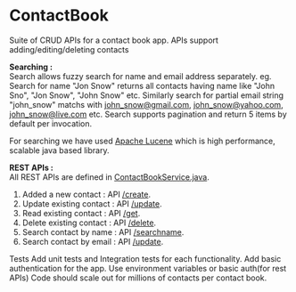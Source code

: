 # ContactBook
Suite of CRUD APIs for a contact book app. APIs support adding/editing/deleting contacts

<b>Searching :</b> <br/>
Search allows fuzzy search for name and email address separately.
eg. Search for name  "Jon Snow" returns all contacts having name like "John Sno", "Jon Snow", "John Snow" etc.
Similarly search for partial email string "john_snow" matchs with john_snow@gmail.com, john_snow@yahoo.com, john_snow@live.com etc.
Search supports pagination and return 5 items by default per invocation.

For searching we have used [Apache Lucene](https://lucene.apache.org) which is high performance, scalable java based library. 

<b>REST APIs : </b><br/>
All REST APIs are defined in [ContactBookService.java](https://github.com/pedke/ContactBook/blob/master/ContactBookRestAPI/src/com/contactbook/service/ContactBookService.java).
1. Added a new contact : API [/create](https://github.com/pedke/ContactBook/blob/master/ContactBookRestAPI/src/com/contactbook/service/ContactBookService.java#L43-L80).
2. Update existing contact : API [/update](https://github.com/pedke/ContactBook/blob/master/ContactBookRestAPI/src/com/contactbook/service/ContactBookService.java#L86-L123).
3. Read existing contact : API [/get](https://github.com/pedke/ContactBook/blob/master/ContactBookRestAPI/src/com/contactbook/service/ContactBookService.java#L130-L160).
4. Delete existing contact : API [/delete](https://github.com/pedke/ContactBook/blob/master/ContactBookRestAPI/src/com/contactbook/service/ContactBookService.java#L168-L195).
5. Search contact by name : API [/searchname](https://github.com/pedke/ContactBook/blob/master/ContactBookRestAPI/src/com/contactbook/service/ContactBookService.java#L203-L241).
6. Search contact by email : API [/update](https://github.com/pedke/ContactBook/blob/master/ContactBookRestAPI/src/com/contactbook/service/ContactBookService.java#L248-L287).



Tests
Add unit tests and Integration tests for each functionality.
Add basic authentication for the app. Use environment variables or basic auth(for rest APIs)
Code should scale out for millions of contacts per contact book. 
